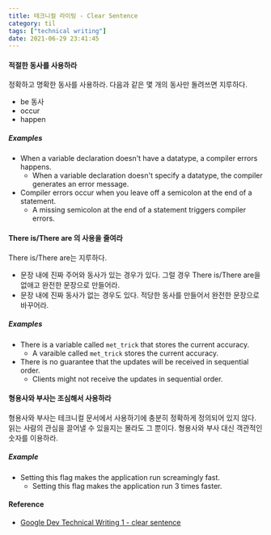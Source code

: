 ```yaml
---
title: 테크니컬 라이팅 - Clear Sentence
category: til
tags: ["technical writing"]
date: 2021-06-29 23:41:45
---
```


#### 적절한 동사를 사용하라
정확하고 명확한 동사를 사용하라. 다음과 같은 몇 개의 동사만 돌려쓰면 지루하다.
- be 동사
- occur
- happen

##### Examples
- When a variable declaration doesn't have a datatype, a compiler errors happens.
  - When a variable declaration doesn't specify a datatype, the compiler generates an error message.
- Compiler errors occur when you leave off a semicolon at the end of a statement.
  - A missing semicolon at the end of a statement triggers compiler errors.

#### There is/There are 의 사용을 줄여라

There is/There are는 지루하다.

- 문장 내에 진짜 주어와 동사가 있는 경우가 있다. 그럴 경우 There is/There are을 없애고 완전한 문장으로 만들어라.
- 문장 내에 진짜 동사가 없는 경우도 있다. 적당한 동사를 만들어서 완전한 문장으로 바꾸어라.

##### Examples
- There is a variable called `met_trick` that stores the current accuracy.
  - A varaible called `met_trick` stores the current accuracy.
- There is no guarantee that the updates will be received in sequential order.
  - Clients might not receive the updates in sequential order.

#### 형용사와 부사는 조심해서 사용하라
형용사와 부사는 테크니컬 문서에서 사용하기에 충분히 정확하게 정의되어 있지 않다. 읽는 사람의 관심을 끌어낼 수 있을지는 몰라도 그 뿐이다. 형용사와 부사 대신 객관적인 숫자를 이용하라.

##### Example
- Setting this flag makes the application run screamingly fast.
  - Setting this flag makes the application run 3 times faster.

#### Reference
- [Google Dev Technical Writing 1 - clear sentence](https://developers.google.com/tech-writing/one/clear-sentences)